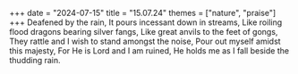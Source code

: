+++
date = "2024-07-15"
title = "15.07.24"
themes = ["nature", "praise"]
+++
Deafened by the rain,
It pours incessant down in streams,
Like roiling flood dragons bearing silver fangs,
Like great anvils to the feet of gongs,
They rattle and I wish to stand amongst the noise,
Pour out myself amidst this majesty,
For He is Lord and I am ruined,
He holds me as I fall beside the thudding rain.
